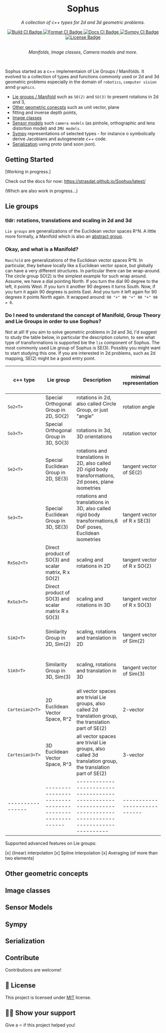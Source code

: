 <h1 align="center"> Sophus </h1>

<p align="center">
  <i> A collection of c++ types for 2d and 3d geometric problems. </i>
</p>

<div align="center">

<a href="https://github.com/strasdat/Sophus/actions/workflows/build.yml">
  <img src="https://github.com/strasdat/Sophus/actions/workflows/build.yml/badge.svg"
       alt="Build CI Badge"/>
</a>
<a href="https://github.com/strasdat/Sophus/actions/workflows/format.yml">
  <img src="https://github.com/strasdat/Sophus/actions/workflows/format.yml/badge.svg"
       alt="Format CI Badge"/>
</a>
<a href="https://github.com/strasdat/Sophus/actions/workflows/docs.yml">
  <img src="https://github.com/strasdat/Sophus/actions/workflows/docs.yml/badge.svg"
       alt="Docs CI Badge"/>
</a>
<a href="https://github.com/strasdat/Sophus/actions/workflows/sympy.yml">
<img src="https://github.com/strasdat/Sophus/actions/workflows/sympy.yml/badge.svg"
       alt="Sympy CI Badge"/>
</a>
<a href="https://github.com/strasdat/Sophus//blob/23.04-beta/LICENSE">
  <img src="https://img.shields.io/github/license/elangosundar/awesome-README-templates?color=2b9348"
       alt="License Badge"/>
</a>

</div>

<br>
<p align="center"><i> Manifolds, Image classes, Camera models and more. </i>
</p>
<br>

Sophus started as a c++ implementaion of Lie Groups / Manifolds. It evolved to a
collection of types and functions commonly used or 2d and 3d geometric problems
especially in the domain of `robotics`, `computer vision` annd `graphics`.

- [Lie groups / Manifold](#lie-groups) such as `SO(2)` and
  `SO(3)` to present rotations in 2d and 3,
- [Other geometric conecpts](#other-geometric-concepts) such as unit vector, plane
- fitting and inverse depth points,
- [Image classes](#image-classes)
- [Sensor models](#sensor-models) such `camera models` (as pinhole, orthographic
  and lens distortion model) and `IMU models`.
- [Sympy](#sympy) representations of selected types - for
  instance o symbolically derive Jacobians and autogenerate c++ code.
- [Serialization](#serialization) using proto (and soon json).

## Getting Started

[Working in progress.]

Check out the docs for now: https://strasdat.github.io/Sophus/latest/

(Which are also work in progress...)

## Lie groups

### tldr: rotations, translations and scaling in 2d and 3d

`Lie groups` are generalizations of the Euclidean vector spaces R^N. A little
more formally, a Manifold which is also an [abstract group](https://en.wikipedia.org/wiki/Group_theory#Abstract_groups).


### Okay, and what is a Manifold?

`Manifold` are generalizations of the Euclidean vector spaces R^N. In
particular, they behave locally like a Euclidean vector space, but globally
can have a very different structures. In particular there can be wrap-around.
The circle group SO(2) is the simplest example for such wrap around. Assume,
we have a dial pointing North. If you turn the dial 90 degree to the left, it
points West. If you turn it another 90 degrees it turns South. Now, if you turn
it again 90 degrees is points East. And you turn it left again for 90 degrees it
points North again. It wrapped around: `90 "+" 90 "+" 90 "+" 90 = 0`.

### Do I need to understand the concept of Manifold, Group Theory and Lie Groups in order to use Sophus?

Not at all! If you aim to solve geometric problems in 2d and 3d, I'd suggest to
study the table below, in particular the description column, to see what type
of transformations is supported bie the ``lie`` component of Sophus. The most
commonly used Lie group of Sophus is SE(3). Possibly you might want to start
studying this one. If you are interested in 2d problems, such as 2d mapping,
SE(2) might be a good entry point.


| c++ type        | Lie group                                            | Description                                                                                                | minimal representation      | #DoF | Matrix representation | compact internal manifold representation    | #params |
| ----------------|------------------------------------------------------| ---------------------------------------------------------------------------------------------------------- | ----------------------------| -----|---------------------- | ------------------------------------------- | ------- |
| `So2<T>`        | Special Orthogonal Group in 2D, SO(2)                | rotations in 2d, also called Circle Group, or just "angle"                                                 | rotation angle              | 1    | 2x2 matrix            | unit complex number                         | 2       |
| `So3<T>`        | Special Orthogonal Group in 3D, SO(3)                | rotations in 3d, 3D orientations                                                                           | rotation vector             | 3    | 3x3 matrix            | unit quaternion number                      | 4       |
| `Se2<T>`        | Special Euclidean Group in 2D, SE(3)                 | rotations and translations in 2D, also called 2D rigid body transformations, 2d poses, plane isometries    | tangent vector of SE(2)     | 3    | 3x3 matrix            | unit complex number + translation vector    | 2+2 = 4 |
| `Se3<T>`        | Special Euclidean Group in 3D, SE(3)                 | rotations and translations in 3D, also called rigid body transformations,6 DoF poses, Euclidean isometries | tangent vector of R x SE(3) | 6    | 4x4 matrix            | unit quaternion number + translation vector | 4+3 = 7 |
| `RxSo2<T>`      | Direct product of SO(3) and scalar matrix, R x SO(2) | scaling and rotations in 2D                                                                                | tangent vector of R x SO(2) | 3    | 2x2 matrix            | non-zero complex number                     | 2       |
| `RxSo3<T>`      | Direct product of SO(3) and scalar matrix  R x SO(3) | scaling and rotations in 3D                                                                                | tangent vector of R x SO(3) | 4    | 3x3 matrix            | non-zero quaternion number                  | 4       |
| `Sim2<T>`       | Similarity Group in 2D, Sim(2)                       | scaling, rotations and translation in 2D                                                                   | tangent vector of Sim(2)    | 4    | 3x3 matrix            | non-zero complex number+ translation vector | 2+2 = 4 |
| `Sim3<T>`       | Similarity Group in 3D, Sim(3)                       | scaling, rotations and translation in 3D                                                                   | tangent vector of Sim(3)    | 4    | 4x4 matrix            | non-zero complex number+ translation vector | 4+3 = 7 |
| `Cartesian2<T>` | 2D Euclidean Vector Space, R^2                       | all vector spaces are trivial Lie groups, also called 2d translation group, the translation part of SE(2)  | 2-vector                    | 2    | 3x3 matrix            | 2-vector                                    | 2       |
| `Cartesian3<T>` | 3D Euclidean Vector Space, R^3                       | all vector spaces are trivial Lie groups, also called 3d translation group, the translation part of SE(2)  | 3-vector                    | 3    | 4x4 matrix            | 3-vector                                    | 3       |
| ----------------|------------------------------------------------------| ---------------------------------------------------------------------------------------------------------- | ----------------------------| -----|---------------------- | ------------------------------------------- | ------- |

Supported advanced features on Lie groups:

[x] (linear) interpolation
[x] Spline interpolation
[x] Averaging (of more than two elements)

## Other geometric concepts

## Image classes

## Sensor Models

## Sympy

## Serialization

## Contribute

Contributions are welcome!

## :pencil: License

This project is licensed under [MIT](https://opensource.org/licenses/MIT) license.

## :man_astronaut: Show your support

Give a ⭐️ if this project helped you!
